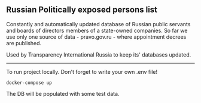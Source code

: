 ## Russian Politically exposed persons list

Constantly and automatically updated database of Russian public servants and boards of directors members of a state-owned companies. So far we use only one source of data - pravo.gov.ru - where appointment decrees are published. 

Used by Transparency International Russia to keep its' databases updated.
***
To run project locally. Don't forget to write your own .env file!
```
docker-compose up
```
The DB will be populated with some test data.
